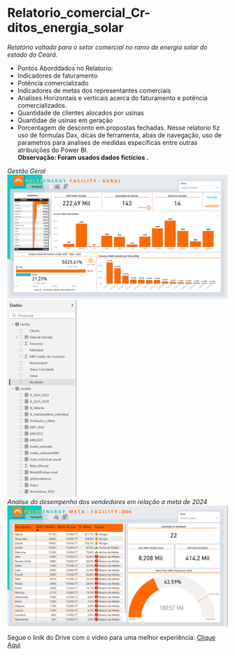 # Relatorio_comercial_Cr-ditos_energia_solar

*Relatório voltado para o setor comercial no ramo de energia solar do estado do Ceará*. <br>
- Pontos Aborddados no Relatorio: <br>
- Indicadores de faturamento <br>
- Potência comercializado <br>
- Indicadores de metas dos representantes comerciais <br>
- Analises Horizontais e verticais acerca do faturamento e potência comercializados. <br>
- Quantidade de clientes alocados por usinas <br>
- Quantidae de usinas em geração
- Porcentagem de desconto em propostas fechadas.
Nesse relatorio fiz uso de formulas Dax, dicas de ferramenta, abas de navegação, uso de parametros para analises de medidas especificas entre outras atribuições do Power BI. <br>
**Observação: Foram usados dados fictícios .** <br>

*Gestão Geral* <br>
<img src="https://github.com/matheus-oliveir4/Relatorio_comercial_Cr-ditos_energia_solar/blob/main/p1Pulse_facility.PNG" width= 800px>
<img src="https://github.com/matheus-oliveir4/Relatorio_comercial_Cr-ditos_energia_solar/blob/main/p3_medidas_Pulse_facility.PNG" width= 157.7px>
<br>
*Analise do desempenho dos vendedores em relação a meta de 2024* <br>
<img src="https://github.com/matheus-oliveir4/Relatorio_comercial_Cr-ditos_energia_solar/blob/main/p2Pulse_facility.PNG" width= 800px> <br>

Segue o linlk do Drive com o video para uma melhor experiência:
[Clique Aqui](https://drive.google.com/drive/folders/1Ry6nJyxibk5hTRzYXYHcA2quHS4z-Als?usp=drive_link)
